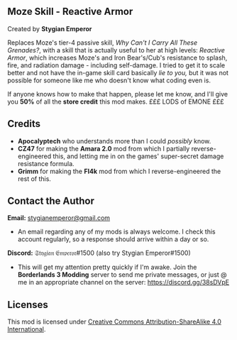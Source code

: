 Moze Skill - Reactive Armor
---------------------------
Created by **Stygian Emperor**

Replaces Moze's tier-4 passive skill, *Why Can't I Carry All These Grenades?*, with a skill that is actually useful to her at high levels: *Reactive Armor*, which increases Moze's and Iron Bear's/Cub's resistance to splash, fire, and radiation damage - including self-damage. I tried to get it to scale better and not have 
the in-game skill card basically *lie to you,* but it was not possible for someone like me who doesn't know what coding even is. 

If anyone knows how to make that happen, please let me know, and I'll give you **50%** of all the **store credit** this mod makes. £££ LODS of EMONE £££

Credits
-------
- **Apocalyptech** who understands more than I could *possibly* know.
- **CZ47** for making the **Amara 2.0** mod from which I partially reverse-engineered this, and letting me in on the games' super-secret damage resistance formula.
- **Grimm** for making the **Fl4k** mod from which I reverse-engineered the rest of this.

Contact the Author
------------------
**Email:** stygianemperor@gmail.com
- An email regarding any of my mods is always welcome. I check this account regularly, so a response should arrive within a day or so.

**Discord:** 𝔖𝔱𝔶𝔤𝔦𝔞𝔫 𝔈𝔪𝔭𝔢𝔯𝔬𝔯#1500 (also try Stygian Emperor#1500)
- This will get my attention pretty quickly if I'm awake. Join the **Borderlands 3 Modding** server to send me private messages, or just @ me in an appropriate channel on the server: https://discord.gg/38sDVpE

Licenses
--------
This mod is licensed under [Creative Commons Attribution-ShareAlike 4.0 International](https://creativecommons.org/licenses/by-sa/4.0/).